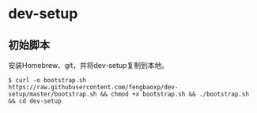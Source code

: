 dev-setup
============

## 初始脚本
安装Homebrew、git，并将dev-setup复制到本地。
````
$ curl -o bootstrap.sh https://raw.githubusercontent.com/fengbaoxp/dev-setup/master/bootstrap.sh && chmod +x bootstrap.sh && ./bootstrap.sh && cd dev-setup
````
